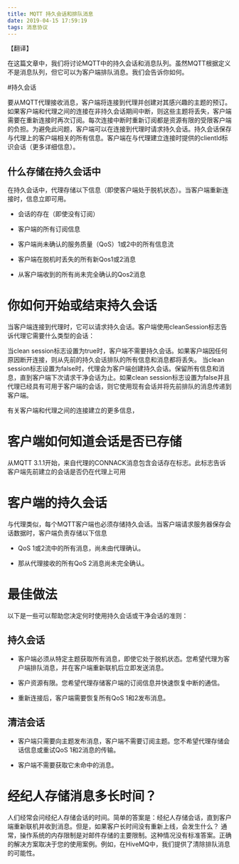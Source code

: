 ```yaml
---
title: MQTT 持久会话和排队消息
date: 2019-04-15 17:59:19
tags: 消息协议
---
```


【翻译】

在这篇文章中，我们将讨论MQTT中的持久会话和消息队列。虽然MQTT根据定义不是消息队列，但它可以为客户端排队消息。我们会告诉你如何。

#持久会话

要从MQTT代理接收消息，客户端将连接到代理并创建对其感兴趣的主题的预订。如果客户端和代理之间的连接在非持久会话期间中断，则这些主题将丢失，客户端需要在重新连接时再次订阅。每次连接中断时重新订阅都是资源有限的受限客户端的负担。为避免此问题，客户端可以在连接到代理时请求持久会话。持久会话保存与代理上的客户端相关的所有信息。客户端在与代理建立连接时提供的clientId标识会话（更多详细信息）。

## 什么存储在持久会话中

在持久会话中，代理存储以下信息（即使客户端处于脱机状态）。当客户端重新连接时，信息立即可用。

- 会话的存在（即使没有订阅）

- 客户端的所有订阅信息

- 客户端尚未确认的服务质量（QoS）1或2中的所有信息流

- 客户端在脱机时丢失的所有新Qos1或2消息

- 从客户端收到的所有尚未完全确认的Qos2消息

# 你如何开始或结束持久会话

当客户端连接到代理时，它可以请求持久会话。客户端使用cleanSession标志告诉代理它需要什么类型的会话：

当clean session标志设置为true时，客户端不需要持久会话。如果客户端因任何原因断开连接，则从先前的持久会话排队的所有信息和消息都将丢失。
当clean session标志设置为false时，代理会为客户端创建持久会话。保留所有信息和消息，直到客户端下次请求干净会话为止。如果clean session标志设置为false并且代理已经具有可用于客户端的会话，则它使用现有会话并将先前排队的消息传递到客户端。

有关客户端和代理之间的连接建立的更多信息，

# 客户端如何知道会话是否已存储

从MQTT 3.1.1开始，来自代理的CONNACK消息包含会话存在标志。此标志告诉客户端先前建立的会话是否仍在代理上可用

# 客户端的持久会话

与代理类似，每个MQTT客户端也必须存储持久会话。当客户端请求服务器保存会话数据时，客户端负责存储以下信息

- QoS 1或2流中的所有消息，尚未由代理确认。

- 那从代理接收的所有QoS 2消息尚未完全确认。

# 最佳做法

以下是一些可以帮助您决定何时使用持久会话或干净会话的准则：

## 持久会话

- 客户端必须从特定主题获取所有消息，即使它处于脱机状态。您希望代理为客户端排队消息，并在客户端重新联机后立即发送消息。

- 客户资源有限。您希望代理存储客户端的订阅信息并快速恢复中断的通信。

- 重新连接后，客户端需要恢复所有QoS 1和2发布消息。

## 清洁会话

- 客户端只需要向主题发布消息，客户端不需要订阅主题。您不希望代理存储会话信息或重试QoS 1和2消息的传输。

- 客户端不需要获取它未命中的消息。

# 经纪人存储消息多长时间？

人们经常会问经纪人存储会话的时间。简单的答案是：经纪人存储会话，直到客户端重新联机并收到消息。但是，如果客户长时间没有重新上线，会发生什么？ 通常，操作系统的内存限制是对邮件存储的主要限制。这种情况没有标准答案。正确的解决方案取决于您的使用案例。例如，在HiveMQ中，我们提供了清除排队消息的可能性。